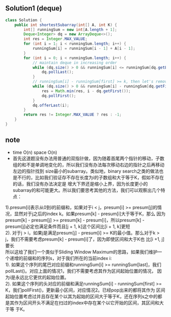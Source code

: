 ## Solution1 (deque)
``` java
class Solution {
    public int shortestSubarray(int[] A, int K) {
        int[] runningSum = new int[A.length + 1];
        Deque<Integer> dq = new ArrayDeque<>();
        int res = Integer.MAX_VALUE;
        for (int i = 1; i < runningSum.length; i++) {
            runningSum[i] = runningSum[i - 1] + A[i - 1];
        }
        for (int i = 0; i < runningSum.length; i++) {
            // maintain deque in increasing order
            while (dq.size() > 0 && runningSum[i] <= runningSum[dq.getLast()]) {
                dq.pollLast();
            }
            // runningSum[i] - runningSum[first] >= k, then let's remove first to look for shorter subaaray
            while (dq.size() > 0 && runningSum[i] - runningSum[dq.getFirst()] >= K) {
                res = Math.min(res, i - dq.getFirst());
                dq.pollFirst();
            }
            dq.offerLast(i);
        }
        return res != Integer.MAX_VALUE ? res : -1;
    }
}
```

## note 
* time O(n) space O(n)
* 首先这道题没有办法用普通的双指针做，因为随着首尾两个指针的移动，子数组的和不是单调地变化的，所以我们没有办法每次移动右边的指针之后再移动左边的指针找到
size最小的subarray。类似地，binary search之类的做法也是不行的，比如我们验证存不存在长度为i的子数组和大于等于K，假如不存在的话，我们没有办法决定是
增大下界还是缩小上界，因为长度更小的subarray的和可能更大。所以我们要思考其他的方法，我们可以观察出几个特点：

1).presum[i]表示从0到i的前缀和，如果对于i < j，presum[i] >= presum[j]的情况，显然对于j之后的index k。如果presum[k] - presum[i]大于等于K，那么
因为presum[k] - presum[j] >= presum[k] - presum[i]，所以presum[k] - presum[j]必定也满足条件而且[j + 1, k]这个区间比[i + 1, k]更短</br>
2). 对于j > i，如果j是满足presum[j] - presum[i] >= K的最小值。那么对于k > j，我们不需要考虑presum[k] - presum[i]了，因为即使区间和大于K也
比[i +1, j]要长 </br>
所以这给了我们一个类似于Sliding Window Maximum的思路，如果我们维护一个递增的前缀和的序列s，对于我们所在的当前index i:</br>
1). 如果这个序列的尾巴对应前缀和runningSum[i] >= runningSum[last]，我们pollLast()。对应上面的情况1，我们不需要考虑其作为区间起始位置的情况，
因为i是永远比它更优的起始位置。</br>
2). 如果这个序列的头对应的前缀和满足runningSum[i] - runningSum[first] >= K，我们pollFirst()，更新最小区间，对应情况2。已经pop出来的都将其作为
区间起始位置考虑过并且存在某个以其为起始的区间大于等于K，还在序列s之中的都是其作为区间开头不满足在扫过的index中存在某个以它开始的区间，其区间和大于等
于K。
